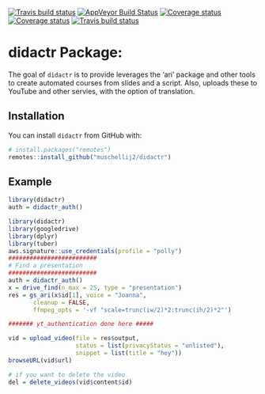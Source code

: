 
<!-- badges: start -->

[![Travis build
status](https://travis-ci.com/jhudsl/didactr.svg?branch=master)](https://travis-ci.com/jhudsl/didactr)
[![AppVeyor Build
Status](https://ci.appveyor.com/api/projects/status/github/muschellij2/didactr?branch=master&svg=true)](https://ci.appveyor.com/project/muschellij2/didactr)
[![Coverage
status](https://coveralls.io/repos/github/muschellij2/didactr/badge.svg?branch=master)](https://coveralls.io/r/muschellij2/didactr?branch=master)
[![Coverage
status](https://codecov.io/gh/muschellij2/didactr/branch/master/graph/badge.svg)](https://codecov.io/github/muschellij2/didactr?branch=master)
[![Travis build
status](https://travis-ci.com/jhudsl/didactr.svg?branch=master)](https://travis-ci.com/jhudsl/didactr)
<!-- badges: end -->

<!-- README.md is generated from README.Rmd. Please edit that file -->

# didactr Package:

The goal of `didactr` is to provide leverages the ‘ari’ package and
other tools to create automated courses from slides and a script. Also,
uploads these to YouTube and other servies, with the option of
translation.

## Installation

You can install `didactr` from GitHub with:

``` r
# install.packages("remotes")
remotes::install_github("muschellij2/didactr")
```

## Example

``` r
library(didactr)
auth = didactr_auth()
```

``` r
library(didactr)
library(googledrive)
library(dplyr)
library(tuber)
aws.signature::use_credentials(profile = "polly")
#########################
# Find a presentation
#########################
auth = didactr_auth()
x = drive_find(n_max = 25, type = "presentation")
res = gs_ari(x$id[1], voice = "Joanna", 
       cleanup = FALSE,
       ffmpeg_opts = '-vf "scale=trunc(iw/2)*2:trunc(ih/2)*2"')

####### yt_authentication done here #####

vid = upload_video(file = res$output, 
                   status = list(privacyStatus = "unlisted"),
                   snippet = list(title = "hey"))
browseURL(vid$url)

# if you want to delete the video
del = delete_videos(vid$content$id)
```

